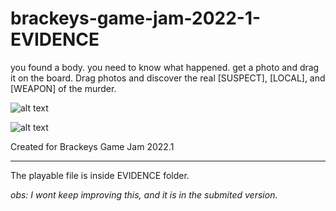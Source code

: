 # brackeys-game-jam-2022-1-EVIDENCE

you found a body. you need to know what happened. get a photo and drag it on the board.
Drag photos and discover the real [SUSPECT], [LOCAL], and [WEAPON] of the murder. 


![alt text](https://github.com/giovanemachado/brackeys-game-jam-2022-1-EVIDENCE/blob/master/print2.png)

![alt text](https://github.com/giovanemachado/brackeys-game-jam-2022-1-EVIDENCE/blob/master/print1.png)


Created for Brackeys Game Jam 2022.1

---
The playable file is inside EVIDENCE folder.

*obs: I wont keep improving this, and it is in the submited version.*
